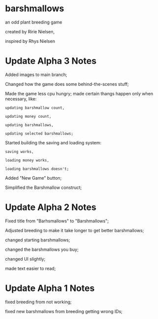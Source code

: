 # barshmallows
 an odd plant breeding game

created by Ririe Nielsen,

inspired by Rhys Nielsen

# Update Alpha 3 Notes
Added images to main branch;

Changed how the game does some behind-the-scenes stuff;

Made the game less cpu hungry; made certain thangs happen only when necessary, like:

    updating barshmallow count,

    updating money count,

    updating barshmallows,

    updating selected barshmallows;

Started building the saving and loading system:

    saving works,

    loading money works,

    loading barshmallows doesn't;

Added "New Game" button;

Simplified the Barshmallow construct;

# Update Alpha 2 Notes

Fixed title from "Barhsmallows" to "Barshmallows";

Adjusted breeding to make it take longer to get better barshmallows;

changed starting barshmallows;

changed the barshmallows you buy;

changed UI slightly;

made text easier to read;

# Update Alpha 1 Notes

fixed breeding from not working;

fixed new barshmallows from breeding getting wrong IDs;


